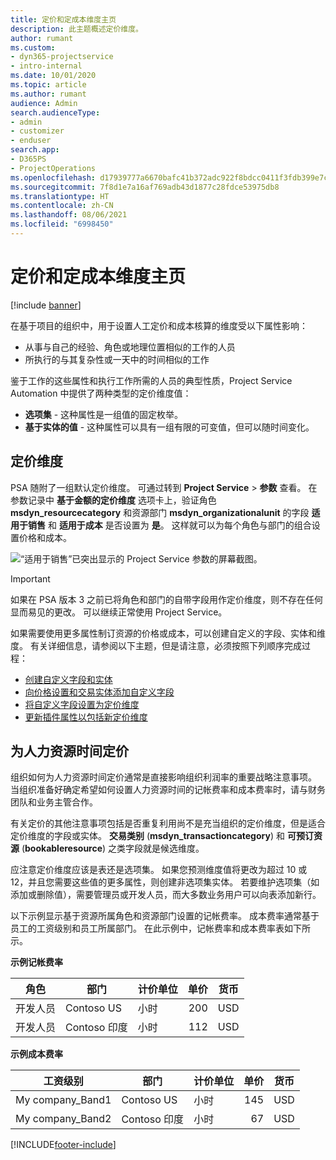 ```yaml
---
title: 定价和定成本维度主页
description: 此主题概述定价维度。
author: rumant
ms.custom:
- dyn365-projectservice
- intro-internal
ms.date: 10/01/2020
ms.topic: article
ms.author: rumant
audience: Admin
search.audienceType:
- admin
- customizer
- enduser
search.app:
- D365PS
- ProjectOperations
ms.openlocfilehash: d17939777a6670bafc41b372adc922f8bdcc0411f3fdb399e7c9ab01eca87dd0
ms.sourcegitcommit: 7f8d1e7a16af769adb43d1877c28fdce53975db8
ms.translationtype: HT
ms.contentlocale: zh-CN
ms.lasthandoff: 08/06/2021
ms.locfileid: "6998450"
---
```

# <a name="pricing-and-costing-dimensions-home-page"></a>定价和定成本维度主页

[!include [banner](../includes/psa-now-project-operations.md)]

在基于项目的组织中，用于设置人工定价和成本核算的维度受以下属性影响：

- 从事与自己的经验、角色或地理位置相似的工作的人员
- 所执行的与其复杂性或一天中的时间相似的工作

鉴于工作的这些属性和执行工作所需的人员的典型性质，Project Service Automation 中提供了两种类型的定价维度值： 

- **选项集** - 这种属性是一组值的固定枚举。
- **基于实体的值** - 这种属性可以具有一组有限的可变值，但可以随时间变化。

## <a name="pricing-dimensions"></a>定价维度

PSA 随附了一组默认定价维度。 可通过转到 **Project Service** > **参数** 查看。 在参数记录中 **基于金额的定价维度** 选项卡上，验证角色 **msdyn_resourcecategory** 和资源部门 **msdyn_organizationalunit** 的字段 **适用于销售** 和 **适用于成本** 是否设置为 **是**。 这样就可以为每个角色与部门的组合设置价格和成本。

![“适用于销售”已突出显示的 Project Service 参数的屏幕截图。](media/PS-OOB-parameters.png)

> [!IMPORTANT]
> 如果在 PSA 版本 3 之前已将角色和部门的自带字段用作定价维度，则不存在任何显而易见的更改。 可以继续正常使用 Project Service。 

如果需要使用更多属性制订资源的价格或成本，可以创建自定义的字段、实体和维度。 有关详细信息，请参阅以下主题，但是请注意，必须按照下列顺序完成过程：

- [创建自定义字段和实体](create-custom-fields-entities.md)
- [向价格设置和交易实体添加自定义字段](field-references.md)
- [将自定义字段设置为定价维度](set-up-pricing-dimensions.md)
- [更新插件属性以包括新定价维度](update-plug-in-attributes.md)

## <a name="pricing-human-resource-time"></a>为人力资源时间定价
组织如何为人力资源时间定价通常是直接影响组织利润率的重要战略注意事项。 当组织准备好确定希望如何设置人力资源时间的记帐费率和成本费率时，请与财务团队和业务主管合作。

有关定价的其他注意事项包括是否重复利用尚不是充当组织的定价维度，但是适合定价维度的字段或实体。 **交易类别** (**msdyn_transactioncategory**) 和 **可预订资源** (**bookableresource**) 之类字段就是候选维度。 

应注意定价维度应该是表还是选项集。 如果您预测维度值将更改为超过 10 或 12，并且您需要这些值的更多属性，则创建非选项集实体。 若要维护选项集（如添加或删除值），需要管理员或开发人员，而大多数业务用户可以向表添加新行。

以下示例显示基于资源所属角色和资源部门设置的记帐费率。 成本费率通常基于员工的工资级别和员工所属部门。 在此示例中，记帐费率和成本费率表如下所示。

**示例记帐费率**

| 角色        | 部门    |计价单位      |单价      |货币  |
| ------------|-------------|----------|----------:|----------|
| 开发人员   | Contoso US  |小时 | 200|USD     |
| 开发人员   | Contoso 印度 |小时|   112|USD     |


**示例成本费率**

| 工资级别     | 部门    |计价单位      |单价      |货币  |
| ----------------|-------------|----------|----------:|----------|
| My company_Band1 | Contoso US  |小时 | 145|USD     |
| My company_Band2 | Contoso 印度 |小时|   67|USD     |


[!INCLUDE[footer-include](../includes/footer-banner.md)]